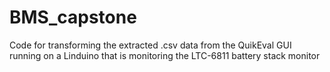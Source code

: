 # BMS_capstone

Code for transforming the extracted .csv data from the QuikEval GUI running on a Linduino that is monitoring the LTC-6811 battery stack monitor
